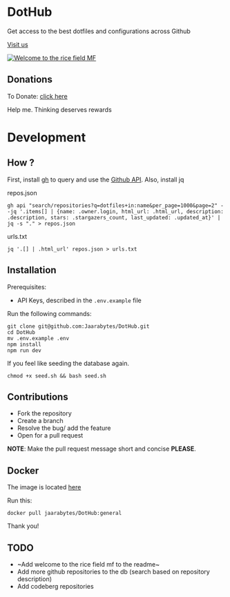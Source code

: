 # DotHub

Get access to the best dotfiles and configurations across Github

[Visit us](https://DotHub.vercel.app/)

[![Welcome to the rice field MF](https://nocamels.com/wp-content/uploads/2022/12/a-1-1024x576.jpg)](https://www.youtube.com/watch?v=RuofJYG2yak)

## Donations

To Donate: [click here](https://DotHub.vercel.app/donate)

Help me. Thinking deserves rewards

# Development

## How ?

First, install [gh](https://github.com/cli/cli) to query and use the [Github API](https://docs.github.com/en/rest/quickstart?apiVersion=2022-11-28). Also, install jq

repos.json 
```
gh api "search/repositories?q=dotfiles+in:name&per_page=1000&page=2" --jq '.items[] | {name: .owner.login, html_url: .html_url, description: .description, stars: .stargazers_count, last_updated: .updated_at}' | jq -s "." > repos.json
```

urls.txt

```
jq '.[] | .html_url' repos.json > urls.txt
```

## Installation

Prerequisites:
- API Keys, described in the `.env.example` file

Run the following commands:
```
git clone git@github.com:Jaarabytes/DotHub.git
cd DotHub
mv .env.example .env
npm install 
npm run dev
```

If you feel like seeding the database again. 
```
chmod +x seed.sh && bash seed.sh
```

## Contributions

- Fork the repository
- Create a branch
- Resolve the bug/ add the feature
- Open for a pull request

**NOTE**: Make the pull request message short and concise **PLEASE**.

## Docker

The image is located [here](https://hub.docker.com/repository/docker/jaarabytes/DotHub)

Run this:
```
docker pull jaarabytes/DotHub:general
```
Thank you!

## TODO

- ~Add welcome to the rice field mf to the readme~
- Add more github repositories to the db (search based on repository description)
- Add codeberg repositories
